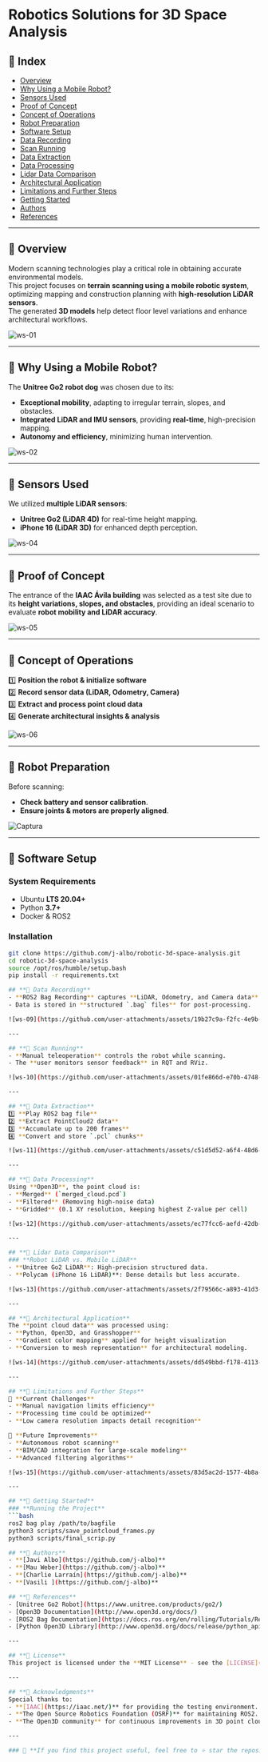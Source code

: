 # Robotics Solutions for 3D Space Analysis

## 📌 Index
- [Overview](#overview)
- [Why Using a Mobile Robot?](#why-using-a-mobile-robot)
- [Sensors Used](#sensors-used)
- [Proof of Concept](#proof-of-concept)
- [Concept of Operations](#concept-of-operations)
- [Robot Preparation](#robot-preparation)
- [Software Setup](#software-setup)
- [Data Recording](#data-recording)
- [Scan Running](#scan-running)
- [Data Extraction](#data-extraction)
- [Data Processing](#data-processing)
- [Lidar Data Comparison](#lidar-data-comparison)
- [Architectural Application](#architectural-application)
- [Limitations and Further Steps](#limitations-and-further-steps)
- [Getting Started](#getting-started)
- [Authors](#authors)
- [References](#references)

---

## **📌 Overview**
Modern scanning technologies play a critical role in obtaining accurate environmental models.  
This project focuses on **terrain scanning using a mobile robotic system**, optimizing mapping and construction planning with **high-resolution LiDAR sensors**.  
The generated **3D models** help detect floor level variations and enhance architectural workflows.

![ws-01](https://github.com/user-attachments/assets/928549f9-5802-425c-a85b-5851af0b366c)

---

## **📌 Why Using a Mobile Robot?**
The **Unitree Go2 robot dog** was chosen due to its:
- **Exceptional mobility**, adapting to irregular terrain, slopes, and obstacles.
- **Integrated LiDAR and IMU sensors**, providing **real-time**, high-precision mapping.
- **Autonomy and efficiency**, minimizing human intervention.

![ws-02](https://github.com/user-attachments/assets/6049ecad-95f6-4af6-a596-27e08fbbd38c)

---

## **📌 Sensors Used**
We utilized **multiple LiDAR sensors**:
- **Unitree Go2 (LiDAR 4D)** for real-time height mapping.
- **iPhone 16 (LiDAR 3D)** for enhanced depth perception.

![ws-04](https://github.com/user-attachments/assets/463c7b67-ea4c-4396-98e2-6d2f632b9769)

---

## **📌 Proof of Concept**
The entrance of the **IAAC Ávila building** was selected as a test site due to its **height variations, slopes, and obstacles**, providing an ideal scenario to evaluate **robot mobility and LiDAR accuracy**.

![ws-05](https://github.com/user-attachments/assets/86caa2df-3e37-49b7-a566-c6a2361c102e)

---

## **📌 Concept of Operations**
1️⃣ **Position the robot & initialize software**  
2️⃣ **Record sensor data (LiDAR, Odometry, Camera)**  
3️⃣ **Extract and process point cloud data**  
4️⃣ **Generate architectural insights & analysis**

![ws-06](https://github.com/user-attachments/assets/01dbb039-14bd-40c2-a508-05c49e5a4379)

---

## **📌 Robot Preparation**
Before scanning:
- **Check battery and sensor calibration**.
- **Ensure joints & motors are properly aligned**.

![Captura](https://github.com/user-attachments/assets/3cc76853-cd0d-4960-8629-616b2c8b8479)

---

## **📌 Software Setup**
### **System Requirements**
- Ubuntu **LTS 20.04+**
- Python **3.7+**
- Docker & ROS2

### **Installation**
```bash
git clone https://github.com/j-albo/robotic-3d-space-analysis.git
cd robotic-3d-space-analysis
source /opt/ros/humble/setup.bash
pip install -r requirements.txt

## **📌 Data Recording**
- **ROS2 Bag Recording** captures **LiDAR, Odometry, and Camera data**.
- Data is stored in **structured `.bag` files** for post-processing.

![ws-09](https://github.com/user-attachments/assets/19b27c9a-f2fc-4e9b-a632-504ea4046ff8)

---

## **📌 Scan Running**
- **Manual teleoperation** controls the robot while scanning.
- The **user monitors sensor feedback** in RQT and RViz.

![ws-10](https://github.com/user-attachments/assets/01fe866d-e70b-4748-abbf-b5c660ddddc8)

---

## **📌 Data Extraction**
1️⃣ **Play ROS2 bag file**  
2️⃣ **Extract PointCloud2 data**  
3️⃣ **Accumulate up to 200 frames**  
4️⃣ **Convert and store `.pcl` chunks**

![ws-11](https://github.com/user-attachments/assets/c51d5d52-a6f4-48d6-a9f3-ba412b5cd639)

---

## **📌 Data Processing**
Using **Open3D**, the point cloud is:
- **Merged** (`merged_cloud.pcd`)
- **Filtered** (Removing high-noise data)
- **Gridded** (0.1 XY resolution, keeping highest Z-value per cell)

![ws-12](https://github.com/user-attachments/assets/ec77fcc6-aefd-42db-b5a0-fb92d1bda636)

---

## **📌 Lidar Data Comparison**
### **Robot LiDAR vs. Mobile LiDAR**
- **Unitree Go2 LiDAR**: High-precision structured data.
- **Polycam (iPhone 16 LiDAR)**: Dense details but less accurate.

![ws-13](https://github.com/user-attachments/assets/2f79566c-a893-41d3-8623-e5022c545ba5)

---

## **📌 Architectural Application**
The **point cloud data** was processed using:
- **Python, Open3D, and Grasshopper**
- **Gradient color mapping** applied for height visualization
- **Conversion to mesh representation** for architectural modeling.

![ws-14](https://github.com/user-attachments/assets/dd549bbd-f178-4113-ae37-b1b0ce1bdc63)

---

## **📌 Limitations and Further Steps**
🔹 **Current Challenges**
- **Manual navigation limits efficiency**
- **Processing time could be optimized**
- **Low camera resolution impacts detail recognition**

🚀 **Future Improvements**
- **Autonomous robot scanning**
- **BIM/CAD integration for large-scale modeling**
- **Advanced filtering algorithms**

![ws-15](https://github.com/user-attachments/assets/83d5ac2d-1577-4b8a-9873-a139a28fcf34)

---

## **📌 Getting Started**
### **Running the Project**
```bash
ros2 bag play /path/to/bagfile
python3 scripts/save_pointcloud_frames.py
python3 scripts/final_scrip.py

## **📌 Authors**
- **[Javi Albo](https://github.com/j-albo)** 
- **[Mau Weber](https://github.com/j-albo)** 
- **[Charlie Larraín](https://github.com/j-albo)**   
- **[Vasili ](https://github.com/j-albo)** 

## **📌 References**
- [Unitree Go2 Robot](https://www.unitree.com/products/go2/)
- [Open3D Documentation](http://www.open3d.org/docs/)
- [ROS2 Bag Documentation](https://docs.ros.org/en/rolling/Tutorials/Recording-And-Playing-Back-Data.html)
- [Python Open3D Library](http://www.open3d.org/docs/release/python_api/open3d.html)

---

## **📌 License**
This project is licensed under the **MIT License** - see the [LICENSE](LICENSE) file for details.

---

## **📌 Acknowledgments**
Special thanks to:
- **[IAAC](https://iaac.net/)** for providing the testing environment.
- **The Open Source Robotics Foundation (OSRF)** for maintaining ROS2.
- **The Open3D community** for continuous improvements in 3D point cloud processing.

---

### 🚀 **If you find this project useful, feel free to ⭐ star the repository and contribute!**
